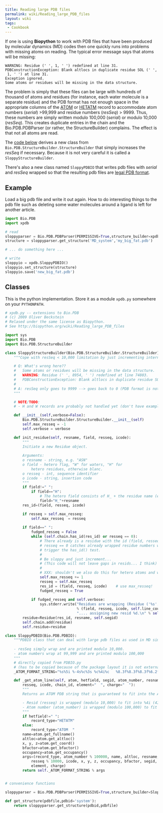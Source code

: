 ```yaml
---
title: Reading large PDB files
permalink: wiki/Reading_large_PDB_files
layout: wiki
tags:
 - Cookbook
---
```


If one is using **Biopython** to work with PDB files that have been
produced by molecular dynamics (MD) codes then one quickly runs into
problems with missing atoms on reading. The typical error message says
that atoms will be missing:

`WARNING: Residue (' ', 1, ' ') redefined at line 31.`  
`PDBConstructionException: Blank altlocs in duplicate residue SOL (' ', 1, ' ') at line 31.`  
`Exception ignored.`  
`Some atoms or residues will be missing in the data structure.`

The problem is simply that these files can be large with hundreds of
thousand of atoms and residues (for instance, each water molecule is a
separate residue) and the PDB format has not enough space in the
appropriate columns of the
[ATOM](http://www.wwpdb.org/documentation/format32/sect9.html#ATOM) or
[HETATM](http://www.wwpdb.org/documentation/format32/sect9.html#HETATM)
record to accommodate atom numbers (*serial*) &gt;99,999 and residue
numbers (*resSeq*) &gt; 9999. Thus, these numbers are simply written
modulo 100,000 (*serial*) or modulo 10,000 (*resSeq*). This creates
duplicate entries in the chain and the Bio.PDB.PDBParser (or rather, the
StructureBuilder) complains. The effect is that not all atoms are read.

The [code below](#Classes "wikilink") derives a new class from
`Bio.PDB.StructureBuilder.StructureBuilder` that simply increases the
*resSeq* if necessary. Because it is not very careful it is called a
`SloppyStructureBuilder`.

There's also a new class named `SloppyPDBIO` that writes pdb files with
*serial* and *resSeq* wrapped so that the resulting pdb files are [legal
PDB format](http://www.wwpdb.org/documentation/format32/v3.2.html).

Example
-------

Load a big pdb file and write it out again. How to do interesting things
to the pdb file such as deleting some water molecules around a ligand is
left for another article.

``` python
import Bio.PDB
import xpdb

# read
sloppyparser = Bio.PDB.PDBParser(PERMISSIVE=True,structure_builder=xpdb.SloppyStructureBuilder())
structure = sloppyparser.get_structure('MD_system','my_big_fat.pdb')

# ... do something here ...

# write
sloppyio = xpdb.SloppyPDBIO()
sloppyio.set_structure(structure)
sloppyio.save('new_big_fat.pdb')
```

Classes
-------

This is the python implementation. Store it as a module `xpdb.py`
somewhere on your `PYTHONPATH`.

``` python
# xpdb.py -- extensions to Bio.PDB
# (c) 2009 Oliver Beckstein
# Relased under the same license as Biopython.
# See http://biopython.org/wiki/Reading_large_PDB_files

import sys
import Bio.PDB
import Bio.PDB.StructureBuilder

class SloppyStructureBuilder(Bio.PDB.StructureBuilder.StructureBuilder):
    """Cope with resSeq < 10,000 limitation by just incrementing internally.

    # Q: What's wrong here??
    #   Some atoms or residues will be missing in the data structure.
    #   WARNING: Residue (' ', 8954, ' ') redefined at line 74803.
    #   PDBConstructionException: Blank altlocs in duplicate residue SOL (' ', 8954, ' ') at line 74803.
    #
    # A: resSeq only goes to 9999 --> goes back to 0 (PDB format is not really good here)
    """

    # NOTE/TODO:
    # - H and W records are probably not handled yet (don't have examples to test)

    def __init__(self,verbose=False):
        Bio.PDB.StructureBuilder.StructureBuilder.__init__(self)
        self.max_resseq = -1
        self.verbose = verbose

    def init_residue(self, resname, field, resseq, icode):
        """
        Initiate a new Residue object.
        
        Arguments:
        o resname - string, e.g. "ASN"
        o field - hetero flag, "W" for waters, "H" for 
            hetero residues, otherwise blanc.
        o resseq - int, sequence identifier
        o icode - string, insertion code
        """
        if field!=" ":
            if field=="H":
                # The hetero field consists of H_ + the residue name (e.g. H_FUC)
                field="H_"+resname 
        res_id=(field, resseq, icode)

        if resseq > self.max_resseq:
            self.max_resseq  = resseq
        
        if field==" ":
            fudged_resseq = False
            while (self.chain.has_id(res_id) or resseq == 0):
                # There already is a residue with the id (field, resseq, icode).
                # resseq == 0 catches already wrapped residue numbers which do not
                # trigger the has_id() test.
                # 
                # Be sloppy and just increment...
                # (This code will not leave gaps in resids... I think)
                #
                # XXX: shouldn't we also do this for hetero atoms and water??
                self.max_resseq += 1
                resseq = self.max_resseq
                res_id = (field, resseq, icode)    # use max_resseq!
                fudged_resseq = True
                
            if fudged_resseq and self.verbose:
                sys.stderr.write("Residues are wrapping (Residue ('%s', %i, '%s') at line %i)." 
                                 % (field, resseq, icode, self.line_counter) +
                                 ".... assigning new resid %d.\n" % self.max_resseq)
        residue=Residue(res_id, resname, self.segid)
        self.chain.add(residue)
        self.residue=residue

class SloppyPDBIO(Bio.PDB.PDBIO):
    """PDBIO class that can deal with large pdb files as used in MD simulations.
    
    - resSeq simply wrap and are printed modulo 10,000.
    - atom numbers wrap at 99,999 and are printed modulo 100,000    
    """
    # directly copied from PDBIO.py
    # (has to be copied because of the package layout it is not externally accessible)
    _ATOM_FORMAT_STRING="%s%5i %-4s%c%3s %c%4i%c   %8.3f%8.3f%8.3f%6.2f%6.2f      %4s%2s%2s\n"

    def _get_atom_line(self, atom, hetfield, segid, atom_number, resname, 
        resseq, icode, chain_id, element="  ", charge="  "):
        """
        Returns an ATOM PDB string that is guaranteed to fit into the ATOM format.

        - Resid (resseq) is wrapped (modulo 10,000) to fit into %4i (4I) format
        - Atom number (atom_number) is wrapped (modulo 100,000) to fit into %4i (4I) format
        """
        if hetfield!=" ":
            record_type="HETATM"
        else:
            record_type="ATOM  "
        name=atom.get_fullname()
        altloc=atom.get_altloc()
        x, y, z=atom.get_coord()
        bfactor=atom.get_bfactor()
        occupancy=atom.get_occupancy()
        args=(record_type, atom_number % 100000, name, altloc, resname, chain_id,
            resseq % 10000, icode, x, y, z, occupancy, bfactor, segid,
            element, charge)
        return self._ATOM_FORMAT_STRING % args


# convenience functions

sloppyparser = Bio.PDB.PDBParser(PERMISSIVE=True,structure_builder=SloppyStructureBuilder())

def get_structure(pdbfile,pdbid='system'):
    return sloppyparser.get_structure(pdbid,pdbfile)
```
